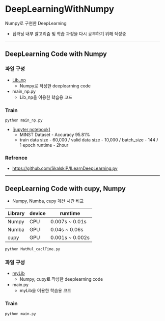# DeepLearningWithNumpy
Numpy로 구현한 DeepLearning

- 딥러닝 내부 알고리즘 및 학습 과정을 다시 공부하기 위해 작성중

---

## DeepLearning Code with Numpy

### 파일 구성
- [Lib_np](./Lib_np) 
  - Numpy로 작성한 deeplearning code
- main_np.py 
  - Lib_np을 이용한 학습용 코드

### Train
```commandline
python main_np.py
```

- [[jupyter notebook]](https://github.com/kimjiil/DeepLearningWithNumpy/blob/main/notebooks/DeeplearningWithNumpy_Training_Test.ipynb)
  - MINST Dataset - Accuracy 95.81%
  - train data size - 60,000 / valid data size - 10,000 / batch_size - 144 / 1 epoch runtime - 2hour

### Refrence
- https://github.com/SkalskiP/ILearnDeepLearning.py

--- 

## DeepLearning Code with cupy, Numpy

- Numpy, Numba, cupy 계산 시간 비교 

| Library | device | rumtime        |
|---------|--------|----------------|
| Numpy | CPU | 0.007s ~ 0.01s |
| Numba | GPU | 0.04s ~ 0.06s | 
| cupy | GPU | 0.001s ~ 0.002s |


```commandline
python MatMul_caclTime.py
```

### 파일 구성
- [myLib](./myLib)
  - Numpy, cupy로 작성한 deeplearning code
- main.py
  - myLib을 이용한 학습용 코드

### Train
```commandline
python main.py
```